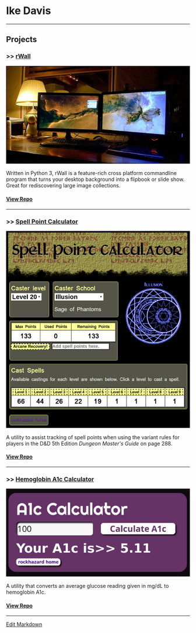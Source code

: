 # Ike Davis

---

## Projects

### >> [rWall](https://rockhazard.github.io/rWall-Stable/)

![Dual Monitors](images/dual-monitor-setup-_thumb.jpg)

Written in Python 3, rWall is a feature-rich cross platform commandline program that turns your desktop background into a flipbook or slide show. Great for rediscovering large image collections.

#### [View Repo](https://github.com/rockhazard/rWall-Stable)

---
### >> [Spell Point Calculator](https://rockhazard.github.io/spell-point-calculator/)

![spell points](images/spellpoints.jpg)

A utility to assist tracking of spell points when using the variant rules for players in the D&D 5th Edition _Dungeon Master's Guide_ on page 288.

#### [View Repo](https://github.com/rockhazard/spell-point-calculator)

---
### >> [Hemoglobin A1c Calculator](https://rockhazard.github.io/glucose-calculator/)

![A1c Calculator](images/glucose-calculator.jpg)

A utility that converts an average glucose reading given in mg/dL to hemoglobin A1c.

#### [View Repo](https://github.com/rockhazard/glucose-calculator)

---

[Edit Markdown](https://github.com/rockhazard/rockhazard.github.io/edit/master/README.md)
